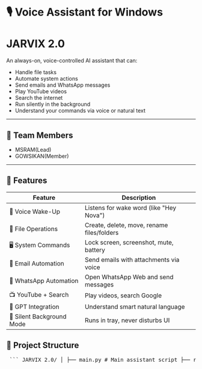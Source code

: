 # 🎙️ Voice Assistant for Windows 
# JARVIX 2.0

An always-on, voice-controlled AI assistant that can:
- Handle file tasks
- Automate system actions
- Send emails and WhatsApp messages
- Play YouTube videos
- Search the internet
- Run silently in the background
- Understand your commands via voice or natural text

---

## 👥 Team Members

- MSRAM(Lead)
- GOWSIKAN(Member)



---

## 🧠 Features

| Feature                     | Description                                |
|----------------------------|--------------------------------------------|
| 🎤 Voice Wake-Up            | Listens for wake word (like "Hey Nova")    |
| 📂 File Operations          | Create, delete, move, rename files/folders |
| 🖥️ System Commands          | Lock screen, screenshot, mute, battery     |
| 📨 Email Automation         | Send emails with attachments via voice     |
| 💬 WhatsApp Automation      | Open WhatsApp Web and send messages        |
| 📺 YouTube + Search         | Play videos, search Google                 |
| 🧠 GPT Integration          | Understand smart natural language          |
| 🔕 Silent Background Mode   | Runs in tray, never disturbs UI            |

## 📁 Project Structure

<pre lang="markdown"> ``` JARVIX_2.0/ │ ├── main.py # Main assistant script ├── requirements.txt # Python dependencies ├── README.md # Project documentation │ ├── modules/ # Optional: Additional feature modules │ ├── file_ops.py # File operations (create, delete, rename) │ ├── system_control.py # System commands (shutdown, lock, etc.) │ └── voice_commands.py # Speech recognition logic │ ├── utils/ # Utility functions/helpers (optional) │ └── logger.py # Custom logger (if needed) │ ├── assets/ # Images, icons, etc. (if used in UI/voice) │ └── tests/ # Unit tests for modules (optional) └── test_file_ops.py ``` </pre>